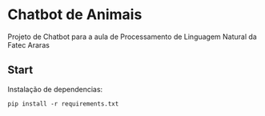 # Chatbot de Animais

Projeto de Chatbot para a aula de Processamento de Linguagem Natural da Fatec Araras


## Start

Instalação de dependencias:
```
pip install -r requirements.txt
```